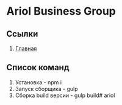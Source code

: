 # Ariol Business Group

## Ссылки

1. [Главная](https://oaktre.github.io/ariol/app/)


## Список команд

1. Установка - npm i
2. Запуск сборщика - gulp
3. Сборка build версии - gulp build# ariol
